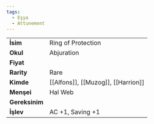 ```yaml
---
tags:
  - Eşya
  - Attunement
---  
```

  
  
  
|  |  |  
|---|---|  
| **İsim** | Ring of Protection|  
| **Okul** | Abjuration|  
| **Fiyat** | |  
| **Rarity** | Rare|  
| **Kimde** | [[Alfons]], [[Muzog]], [[Harrion]]|  
| **Menşei** | Hal Web|  
| **Gereksinim** | |  
| **İşlev** | AC +1, Saving +1|  
  
  
